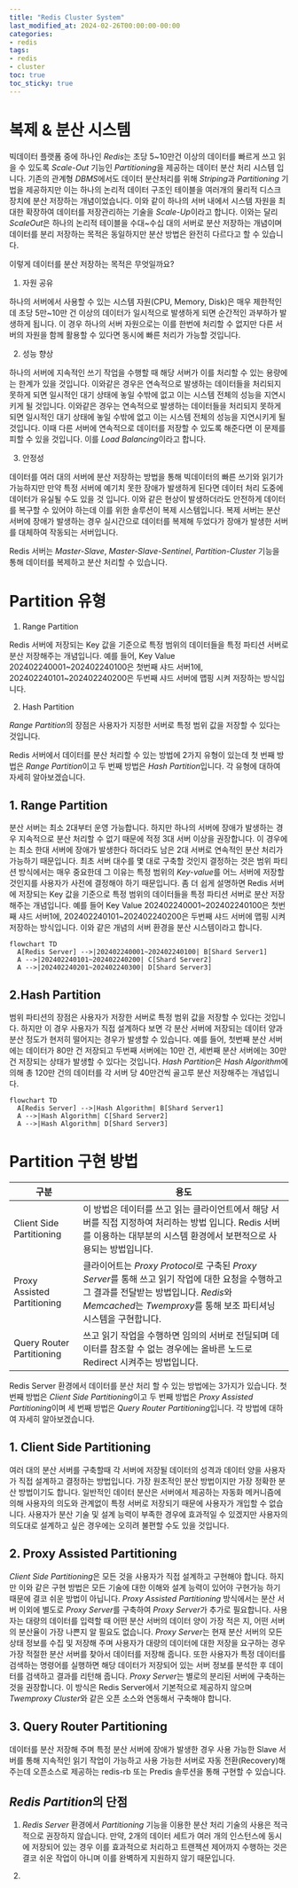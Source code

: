 ```yaml
---
title: "Redis Cluster System"
last_modified_at: 2024-02-26T00:00:00-00:00
categories:
- redis
tags:
- redis
- cluster
toc: true
toc_sticky: true
---
```


# 복제 & 분산 시스템

빅데이터 플랫폼 중에 하나인 *Redis*는 초당 5~10만건 이상의 데이터를 빠르게 쓰고 읽을 수 있도록 *Scale-Out* 기능인 *Partitioning*을 제공하는 데이터 분산 처리 시스템 입니다.
기존의 관계형 *DBMS*에서도 데이터 분산처리를 위해 *Striping*과 *Partitioning* 기법을 제공하지만 이는 하나의 논리적 데이터 구조인 테이블을 여러개의 물리적 디스크 장치에 분산 저장하는 개념이었습니다.
이와 같이 하나의 서버 내에서 시스템 자원을 최대한 확장하여 데이터를 저장관리하는 기술을 *Scale-Up*이라고 합니다.
이와는 달리 *ScaleOut*은 하나의 논리적 테이블을 수대~수십 대의 서버로 분산 저장하는 개념이며 데이터를 분리 저장하는 목적은 동일하지만 분산 방법은 완전히 다르다고 할 수 있습니다.

이렇게 데이터를 분산 저장하는 목적은 무엇일까요?

1. 자원 공유

  하나의 서버에서 사용할 수 있는 시스템 자원(CPU, Memory, Disk)은 매우 제한적인데 초당 5만~10만 건 이상의 데이터가 일시적으로 발생하게 되면 순간적인 과부하가 발생하게 됩니다.
  이 경우 하나의 서버 자원으로는 이를 한번에 처리할 수 없지만 다른 서버의 자원을 함께 활용할 수 있다면 동시에 빠른 처리가 가능할 것입니다.


2. 성능 향상

  하나의 서버에 지속적인 쓰기 작업을 수행할 때 해당 서버가 이를 처리할 수 있는 용량에는 한계가 있을 것입니다. 이와같은 경우은 연속적으로 발생하는 데이터들을 처리되지 못하게 되면 일시적인 대기 상태에 놓일 수밖에 없고 이는 시스템 전체의 성능을 지연시키게 될 것입니다.
  이와같은 경우는 연속적으로 발생하는 데이터들을 처리되지 못하게 되면 일시적인 대기 상태에 놓일 수밖에 없고 이는 시스템 전체의 성능을 지연시키게 될 것입니다.
  이때 다른 서버에 연속적으로 데이터를 저장할 수 있도록 해준다면 이 문제를 피할 수 있을 것입니다. 이를 *Load Balancing*이라고 합니다.


3. 안정성

  데이터를 여러 대의 서버에 분산 저장하는 방법을 통해 빅데이터의 빠른 쓰기와 읽기가 가능하지만 만약 특정 서버에 예기치 못한 장애가 발생하게 된다면 데이터 처리 도중에 데이터가 유실될 수도 있을 것 입니다.
  이와 같은 현상이 발생하더라도 안전하게 데이터를 복구할 수 있어야 하는데 이를 위한 솔루션이 복제 시스템입니다. 복제 서버는 분산 서버에 장애가 발생하는 경우 실시간으로 데이터를 복제해 두었다가 장애가 발생한 서버를 대체하여 작동되는 서버입니다.

Redis 서버는 *Master-Slave*, *Master-Slave-Sentinel*, *Partition-Cluster* 기능을 통해 데이터를 복제하고 분산 처리할 수 있습니다.

# Partition 유형

1. Range Partition

Redis 서버에 저장되는 Key 값을 기준으로 특정 범위의 데이터들을 특정 파티션 서버로 분산 저장해주는 개념입니다.
예를 들어, Key Value 202402240001~202402240100은 첫번째 샤드 서버1에, 202402240101~202402240200은 두번째 샤드 서버에 맵핑 시켜 저장하는 방식입니다.

2. Hash Partition

*Range Partition*의 장점은 사용자가 지정한 서버로 특정 범위 값을 저장할 수 있다는 것입니다.

Redis 서버에서 데이터를 분산 처리할 수 있는 방법에 2가지 유형이 있는데 첫 번째 방법은 *Range Partition*이고 두 번째 방법은 *Hash Partition*입니다.
각 유형에 대하여 자세히 알아보겠습니다.

## 1. Range Partition

분산 서버는 최소 2대부터 운영 가능합니다.
하지만 하나의 서버에 장애가 발생하는 경우 지속적으로 분산 처리할 수 없기 때문에 적정 3대 서버 이상을 권장합니다.
이 경우에는 최소 한대 서버에 장애가 발생한다 하더라도 남은 2대 서버로 연속적인 분산 처리가 가능하기 때문입니다.
최초 서버 대수를 몇 대로 구축할 것인지 결정하는 것은 범위 파티션 방식에서는 매우 중요한데 그 이유는 특정 범위의 *Key-value*를 어느 서버에 저장할 것인지를 사용자가 사전에 결정해야 하기 때문입니다.
좀 더 쉽게 설명하면 Redis 서버에 저장되는 Key 값을 기준으로 특정 범위의 데이터들을 특정 파티션 서버로 분산 저장해주는 개념입니다.
예를 들어 Key Value 202402240001~202402240100은 첫번째 샤드 서버1에, 202402240101~202402240200은 두번째 샤드 서버에 맵핑 시켜 저장하는 방식입니다.
이와 같은 개념의 서버 환경을 분산 시스템이라고 합니다.

```mermaid
flowchart TD
  A[Redis Server] -->|202402240001~202402240100| B[Shard Server1]
  A -->|202402240101~202402240200| C[Shard Server2]
  A -->|202402240201~202402240300| D[Shard Server3]
```

## 2.Hash Partition

범위 파티션의 장점은 사용자가 저장한 서버로 특정 범위 값을 저장할 수 있다는 것입니다.
하지만 이 경우 사용자가 직접 설계하다 보면 각 분산 서버에 저장되는 데이터 양과 분산 정도가 현저히 떨어지는 경우가 발생할 수 있습니다.
예를 들어, 첫번째 분산 서버에는 데이터가 80만 건 저장되고 두번째 서버에는 10만 건, 세번째 분산 서버에는 30만 건 저장되는 상태가 발생할 수 있다는 것입니다.
*Hash Partition*은 *Hash Algorithm*에 의해 총 120만 건의 데이터를 각 서버 당 40만건씩 골고루 분산 저장해주는 개념입니다.

```mermaid
flowchart TD
  A[Redis Server] -->|Hash Algorithm| B[Shard Server1]
  A -->|Hash Algorithm| C[Shard Server2]
  A -->|Hash Algorithm| D[Shard Server3]
```

# Partition 구현 방법

| 구분                       | 용도                                                                                                  |
|--------------------------|-----------------------------------------------------------------------------------------------------|
| Client Side Partitioning | 이 방법은 데이터를 쓰고 읽는 클라이언트에서 해당 서버를 직접 지정하여 처리하는 방법 입니다. Redis 서버를 이용하는 대부분의 시스템 환경에서 보편적으로 사용되는 방법입니다. |
| Proxy Assisted Partitioning                       | 클라이어트는 *Proxy Protocol*로 구축된 *Proxy Server*를 통해 쓰고 읽기 작업에 대한 요청을 수행하고 그 결과를 전달받는 방법입니다. *Redis*와 *Memcached*는 *Twemproxy*를 통해 보조 파티셔닝 시스템을 구현합니다.                                                                                                   |
|Query Router Partitioning|쓰고 읽기 작업을 수행하면 임의의 서버로 전딜되며 데이터를 참조할 수 없는 경우에는 올바른 노드로 Redirect 시켜주는 방법입니다.|

Redis Server 환경에서 데이터를 분산 처리 할 수 있는 방법에는 3가지가 있습니다.
첫 번째 방법은 *Client Side Partitioning*이고 두 번째 방법은 *Proxy Assisted Partitioning*이며 세 번째 방법은 *Query Router Partitioning*입니다.
각 방법에 대하여 자세히 알아보겠습니다.

## 1. Client Side Partitioning

여러 대의 분산 서버를 구축할때 각 서버에 저장될 데이터의 성격과 데이터 양을 사용자가 직접 설계하고 결정하는 방법입니다.
가장 원초적인 분산 방법이지만 가장 정확한 분산 방법이기도 합니다.
일반적인 데이터 분산은 서버에서 제공하는 자동화 메커니즘에 의해 사용자의 의도와 관계없이 특정 서버로 저장되기 때문에 사용자가 개입할 수 없습니다.
사용자가 분산 기술 및 설계 능력이 부족한 경우에 효과적일 수 있겠지만 사용자의 의도대로 설계하고 싶은 경우에는 오히려 불편할 수도 있을 것입니다.

## 2. Proxy Assisted Partitioning

*Client Side Partitioning*은 모든 것을 사용자가 직접 설계하고 구현해야 합니다.
하지만 이와 같은 구현 방법은 모든 기술에 대한 이해와 설계 능력이 있어야 구현가능 하기 때문에 결코 쉬운 방법이 아닙니다.
*Proxy Assisted Partitioning* 방식에서는 분산 서버 이외에 별도로 *Proxy Server*를 구축하여 *Proxy Server*가 추가로 필요합니다.
사용자는 대량의 데이터를 입력할 때 어떤 분산 서버의 데이터 양이 가장 적은 지, 어떤 서버의 분산율이 가장 나쁜지 알 필요도 없습니다.
*Proxy Server*는 현재 분산 서버의 모든 상태 정보를 수집 및 저장해 주며 사용자가 대량의 데이터에 대한 저장을 요구하는 경우 가장 적절한 분산 서버를 찾아서 데이터를 저장해 줍니다.
또한 사용자가 특정 데이터를 검색하는 명령어를 실행하면 해당 데이터가 저장되어 있는 서버 정보를 분석한 후 데이터를 검색하고 결과를 리턴해 줍니다.
*Proxy Server*는 별로의 분리된 서버에 구축하는 것을 권장합니다.
이 방식은 Redis Server에서 기본적으로 제공하지 않으며 *Twemproxy Cluster*와 같은 오픈 소스와 연동해서 구축해야 합니다.

## 3. Query Router Partitioning

데이터를 분산 저장해 주며 특정 분산 서버에 장애가 발생한 경우 사용 가능한 Slave 서버를 통해 지속적인 읽기 작업이 가능하고 사용 가능한 서버로 자동 전환(Recovery)해 주는데 오픈소스로 제공하는 redis-rb 또는 Predis 솔루션을 통해 구현할 수 있습니다.

## *Redis Partition*의 단점

1. *Redis Server* 환경에서 *Partitioning* 기능을 이용한 분산 처리 기술의 사용은 적극적으로 권장하지 않습니다.
만약, 2개의 데이터 세트가 여러 개의 인스턴스에 동시에 저장되어 있는 경우 이를 효과적으로 처리하고 트랜젝션 제어까지 수행하는 것은 결코 쉬운 작업이 아니며 이를 완벽하게 지원하지 않기 때문입니다.
 
2. 

